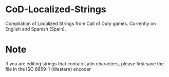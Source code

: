 # CoD-Localized-Strings
Compilation of Localized Strings from Call of Duty games. Currently on English and Spanish (Spain).
# Note
If you are editing strings that contain Latin characters, please first save the file in the ISO 8859-1 (Western) encoder
